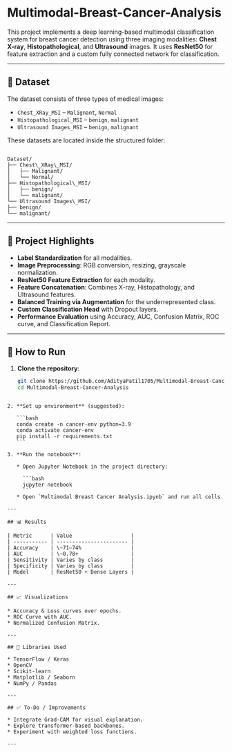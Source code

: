 # Multimodal-Breast-Cancer-Analysis

This project implements a deep learning-based multimodal classification system for breast cancer detection using three imaging modalities: **Chest X-ray**, **Histopathological**, and **Ultrasound** images. It uses **ResNet50** for feature extraction and a custom fully connected network for classification.

---

## 📁 Dataset

The dataset consists of three types of medical images:

- `Chest_XRay_MSI` – `Malignant`, `Normal`
- `Histopathological_MSI` – `benign`, `malignant`
- `Ultrasound Images_MSI` – `benign`, `malignant`

These datasets are located inside the structured folder:
```

Dataset/
├── Chest\_XRay\_MSI/
│   ├── Malignant/
│   └── Normal/
├── Histopathological\_MSI/
│   ├── benign/
│   └── malignant/
└── Ultrasound Images\_MSI/
├── benign/
└── malignant/

````

---

## 📌 Project Highlights

- **Label Standardization** for all modalities.
- **Image Preprocessing**: RGB conversion, resizing, grayscale normalization.
- **ResNet50 Feature Extraction** for each modality.
- **Feature Concatenation**: Combines X-ray, Histopathology, and Ultrasound features.
- **Balanced Training via Augmentation** for the underrepresented class.
- **Custom Classification Head** with Dropout layers.
- **Performance Evaluation** using Accuracy, AUC, Confusion Matrix, ROC curve, and Classification Report.

---

## 🚀 How to Run

1. **Clone the repository**:
   ```bash
   git clone https://github.com/AdityaPatil1705/Multimodal-Breast-Cancer-Analysis.git
   cd Multimodal-Breast-Cancer-Analysis
````

2. **Set up environment** (suggested):

   ```bash
   conda create -n cancer-env python=3.9
   conda activate cancer-env
   pip install -r requirements.txt
   ```

3. **Run the notebook**:

   * Open Jupyter Notebook in the project directory:

     ```bash
     jupyter notebook
     ```
   * Open `Multimodal Breast Cancer Analysis.ipynb` and run all cells.

---

## 📊 Results

| Metric      | Value                   |
| ----------- | ----------------------- |
| Accuracy    | \~71–74%                |
| AUC         | \~0.78+                 |
| Sensitivity | Varies by class         |
| Specificity | Varies by class         |
| Model       | ResNet50 + Dense Layers |

---

## 📈 Visualizations

* Accuracy & Loss curves over epochs.
* ROC Curve with AUC.
* Normalized Confusion Matrix.

---

## 🧪 Libraries Used

* TensorFlow / Keras
* OpenCV
* Scikit-learn
* Matplotlib / Seaborn
* NumPy / Pandas

---

## ✅ To-Do / Improvements

* Integrate Grad-CAM for visual explanation.
* Explore transformer-based backbones.
* Experiment with weighted loss functions.

---
